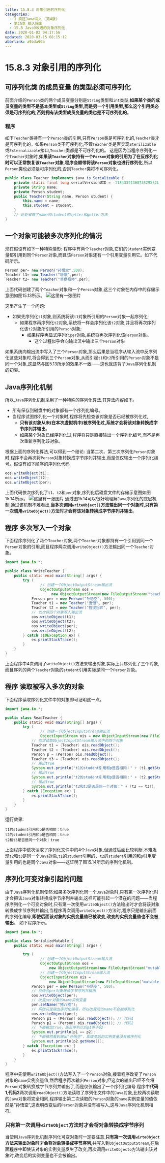 ```yaml
---
title: 15.8.3 对象引用的序列化
categories: 
  - 1 疯狂Java讲义 (第4版)
  - 第15章 输入输出
  - 15.8 Java9改进的对象序列化
date: 2020-01-02 04:17:56
updated: 2020-03-15 08:15:12
abbrlink: a9bda96a
---
```

# 15.8.3 对象引用的序列化
## 可序列化类 的成员变量 的类型必须可序列化
前面介绍的`Person`类的两个成员变量分别是`String`类型和`int`类型,**如果某个类的成员变量的类型不是基本类型或`String`类型,而是另一个引用类型,那么这个引用类必须是可序列化的,否则拥有该类型成员变量的类也是不可序列化的**。
### 程序 
如下`Teacher`类持有一个`Person`类的引用,只有`Person`类是可序列化的,`Teacher`类才是可序列化的。如果`Person`类不可序列化,不管`Teacher`类是否实现`Sterilizable`或`Externalizable`接口,`Teacher`类都是不可序列化的。
这是因为当程序序列化一个`Teacher`对象时,**如果该`Teacher`对象持有一个`Person`对象的引用为了在反序列化时可以正常恢复该`Teacher`对象,程序会顺带将该`Person`对象也进行序列化**,所以`Person`类也必须是可序列化的,否则`Teacher`类将不可序列化。
```java
public class Teacher implements java.io.Serializable {
    private static final long serialVersionUID = -1184339136873829552L;
    private String name;
    private Person student;
    public Teacher(String name, Person student) {
        this.name = name;
        this.student = student;
    }
    // 此处省略了name和student的setter和getter方法
}
```
## 一个对象可能被多次序列化的情况
现在假设有如下一种特殊情形:
程序中有两个`Teacher`对象,它们的`Student`实例变量都引用到同个`Person`对象,而且该`Person`对象还有一个引用变量引用它。如下代码所示。
```java
Person per= new Person("孙悟空",500);
Teacher t1= new Teacher("唐僧",per);
Teacher t2= new Teacher("菩提祖师",per);
```
上面代码创建了两个`Teacher`对象和一个`Person`对象,这三个对象在内存中的存储示意图如图15.13所示。
![这里有一张图片](https://raw.githubusercontent.com/lanlan2017/images/master/CrazyJavaHandout4/Chapter15/15_8_3/1.png)

这里产生了一个问题:
- 如果先序列化`t1`对象,则系统将该`t1`对象所引用的`Person`对象一起序列化;
  - 如果程序再序列化`t2`对象,系统将一样会序列化该`t2`对象,并且将再次序列化该`t2`对象所引用的`Person`对象;
    - 如果程序再显式序列化`per`对象,系统将再次序列化该`Person`对象。
      - 这个过程似乎会向输出流中输出三个`Person`对象

如果系统向输出流中写入了三个`Person`对象,那么后果是当程序从输入流中反序列化这些对象时,将会得到三个`Person`对象,从而引起`t1`和`t2`所引用的`Person`对象不是同一个对象,这显然与图5.13所示的效果不一致——这也就违背了`Java`序列化机制的初衷。

## Java序列化机制
所以,`Java`序列化机制采用了一种特殊的序列化算法,其算法内容如下。
- 所有保存到磁盘中的对象都有一个序列化编号。
- 当程序试图序列化一个对象时,程序将先检查该对象是否已经被序列化过,
  - **只有该对象从未(在本次虚拟机中)被序列化过,系统才会将该对象转换成字节序列并输出**。
  - 如果某个对象已经序列化过,程序将只是直接输出一个序列化编号,而不是再次重新序列化该对象。

根据上面的序列化算法,可以得到一个结论:
当第二次、第三次序列化`Person`对象时,程序不会再次将`Person`对象转换成字节序列并输出,而是仅仅输出一个序列化编号。假设有如下顺序的序列化代码

```java
oos.writeObject(t1);
oos.writeObject(t2);
oos.writeObject(per);
```
上面代码依次序列化了`t1`、`t2`和`per`对象,序列化后磁盘文件的存储示意图如图15.14所示。
![这里有一张图片](https://raw.githubusercontent.com/lanlan2017/images/master/CrazyJavaHandout4/Chapter15/15_8_3/2.png)
通过图15.14可以很好地理解`Java`序列化的底层机制,通过该机制不难看出,**当多次调用`writeObject()`方法输出同一个对象时,只有第一次调用`writeObject()`方法时才会将该对象转换成字节序列并输出**。
## 程序 多次写入一个对象
下面程序序列化了两个`Teacher`对象,两个`Teacher`对象都持有一个引用到同一个`Person`对象的引用,而且程序两次调用`writeObject()`方法输出同一个`Teacher`对象。
```java
import java.io.*;

public class WriteTeacher {
    public static void main(String[] args) {
        try (
                // 创建一个ObjectOutputStream输出流
                ObjectOutputStream oos =
                     new ObjectOutputStream(new FileOutputStream("teacher.txt"))) {
            Person per = new Person("孙悟空", 500);
            Teacher t1 = new Teacher("唐僧", per);
            Teacher t2 = new Teacher("菩提祖师", per);
            // 依次将四个对象写入输出流
            oos.writeObject(t1);
            oos.writeObject(t2);
            oos.writeObject(per);
            oos.writeObject(t2);
        } catch (IOException ex) {
            ex.printStackTrace();
        }
    }
}
```
上面程序中4次调用了`writeObject()`方法来输出对象,实际上只序列化了三个对象,而且序列的两个`Teacher`对象的`student`引用实际是同一个`Person`对象。
## 程序 读取被写入多次的对象
下面程序读取序列化文件中的对象即可证明这一点。
```java
import java.io.*;

public class ReadTeacher {
    public static void main(String[] args) {
        try (
                // 创建一个ObjectInputStream输出流
                ObjectInputStream ois = new ObjectInputStream(new FileInputStream("teacher.txt"))) {
            // 依次读取ObjectInputStream输入流中的四个对象
            Teacher t1 = (Teacher) ois.readObject();
            Teacher t2 = (Teacher) ois.readObject();
            Person p = (Person) ois.readObject();
            Teacher t3 = (Teacher) ois.readObject();
            // 输出true
            System.out.println("t1的student引用和p是否相同：" + (t1.getStudent() == p));
            // 输出true
            System.out.println("t2的student引用和p是否相同：" + (t2.getStudent() == p));
            // 输出true
            System.out.println("t2和t3是否是同一个对象：" + (t2 == t3));
        } catch (Exception ex) {
            ex.printStackTrace();
        }
    }
}
```
运行效果:
```
t1的student引用和p是否相同：true
t2的student引用和p是否相同：true
t2和t3是否是同一个对象：true
```
上面程序中依次读取了序列化文件中的4个`Java`对象,但通过后面比较判断,不难发现`t2`和`t3`是同一个`Java`对象,`t1`的`student`引用的、`t2`的`student`引用的和`p`引用变量引用的也是同个`Java`对象——这证明了图15.14所示的序列化机制。
## 序列化可变对象引起的问题
由于`Java`序列化机制使然:如果多次序列化同一个`Java`对象时,只有第一次序列化时才会把该`Java`对象转换成字节序列并输出,这样可能引起一个潜在的问题——当程序序列化一个可变对象时,只有第一次使用`writeObject()`方法输出时才会将该对象转换成字节序列并输出,当程序再次调用`writeObject()`方法时,程序只是输出前面的序列化编号,**即使后面该对象的实例变量值已被改变,改变的实例变量值也不会被输出**。
如下程序所示。
```java
import java.io.*;

public class SerializeMutable {
    public static void main(String[] args) {

        try (
                // 创建一个ObjectOutputStream输入流
                ObjectOutputStream oos = 
                    new ObjectOutputStream(new FileOutputStream("mutable.txt"));
                // 创建一个ObjectInputStream输入流
                ObjectInputStream ois = 
                    new ObjectInputStream(new FileInputStream("mutable.txt"))) {
            Person per = new Person("孙悟空", 500);
            // 系统会per对象转换字节序列并输出
            oos.writeObject(per);
            // 改变per对象的name实例变量
            per.setName("猪八戒");
            // 系统只是输出序列化编号，所以改变后的name不会被序列化
            oos.writeObject(per);
            Person p1 = (Person) ois.readObject(); // 代码1
            Person p2 = (Person) ois.readObject(); // 代码2
            // 下面输出true，即反序列化后p1等于p2
            System.out.println(p1 == p2);
            // 下面依然看到输出"孙悟空"，即改变后的实例变量没有被序列化
            System.out.println(p2.getName());
        } catch (Exception ex) {
            ex.printStackTrace();
        }
    }
}
```
程序中先使用`writeObject()`方法写入了一个`Person`对象,接着程序改变了`Person`对象的`name`实例变量值,然后程序再次输出`Person`对象,但这次的输出已经不会将`Person`对象转换成字节序列并输出了,而是仅仅输出了一个序列化编号
程序中**代码1**,**代码2**两次调用`readObject()`方法读取了序列化文件中的`Java`对象,比较两次读取的`Java`对象将完全相同,程序输岀第二次读取的`Person`对象的`name`实例变量的值依然是“孙悟空”,这表明改变后的`Person`对象并没有被写入,这与`Java`序列化机制相符。
### 只有第一次调用`wirteObject`方法时才会将对象转换成字节序列
当使用`Java`序列化机制序列化可变对象时一定要注意,**只有第一次调用`wirteObject`方法来输出对象时才会将对象转换成字节序列**,并写入到`ObjectOutputStream`,在后面程序中即使该对象的实例变量发生了改变,再次调用`writeObjecto`方法输出该对象时,改变后的实例变量也不会被输出。

<!-- CrazyJavaHandout4/Chapter15/15_8_3/ -->
